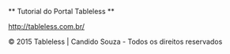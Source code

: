 ** Tutorial do Portal Tableless **

http://tableless.com.br/

© 2015 Tableless | Candido Souza - Todos os direitos reservados
